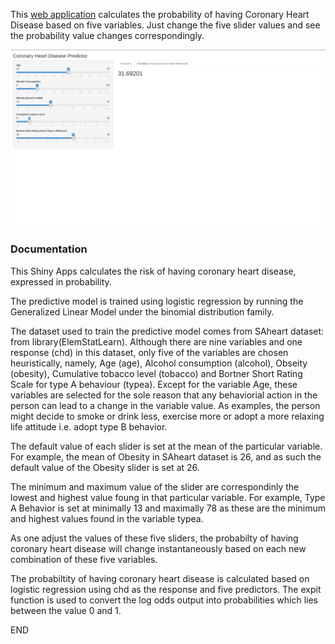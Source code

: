 
This [web application](https://wyquek71.shinyapps.io/shinyappassignment/) calculates the probability of having Coronary Heart Disease based on five variables.
Just change the five slider values and see the probability value changes correspondingly.

![image of Webapp](https://github.com/qwyeow/JHU_DataScience/blob/master/ShinyApps/Heart_Disease_Predictor/Mockup.png)
### Documentation

This Shiny Apps calculates the risk of having coronary heart disease, expressed in probability.

The predictive model is trained using logistic regression by running the Generalized Linear Model under the binomial distribution family. 

The dataset used to train the predictive model comes from SAheart dataset: from library(ElemStatLearn). Although there are nine variables and one response (chd) in this dataset, only five of the variables are chosen heuristically, namely, Age (age), Alcohol consumption (alcohol), Obseity (obesity), Cumulative tobacco level (tobacco) and Bortner Short Rating Scale for type A behaviour (typea). Except for the variable Age, these variables are selected for the sole reason that any behaviorial action in the person can lead to a change in the variable value. As examples, the person might decide to smoke or drink less, exercise more or adopt a more relaxing life attitude i.e. adopt type B behavior.

The default value of each slider is set at the mean of the particular variable. For example, the mean of Obesity in SAheart dataset is 26, and as such the default value of the Obesity slider is set at 26. 


The minimum and maximum value of the slider are correspondinly the lowest and highest value foung in that particular variable. For example, Type A Behavior is set at minimally 13 and maximally 78 as these are the minimum and highest values found in the variable typea.

As one adjust the values of these five sliders, the probabilty of having coronary heart disease will change instantaneously based on each new combination of these five variables.

The probabiltity of having coronary heart disease is calculated based on logistic regression using chd as the response and five predictors.  The expit function is used to convert the log odds output into probabilities which lies between the value 0 and 1.

END
 
